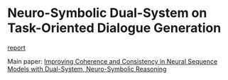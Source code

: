 # Neuro-Symbolic Dual-System on Task-Oriented Dialogue Generation

[report](report.pdf) 

Main paper: [Improving Coherence and Consistency in Neural Sequence Models with Dual-System, Neuro-Symbolic Reasoning](https://arxiv.org/abs/2107.02794) 

